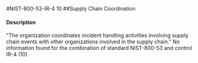 #NIST-800-53-IR-4 10
##Supply Chain Coordination
#### Description
"The organization coordinates incident handling activities involving supply chain events with other organizations involved in the supply chain."
No information found for the combination of standard NIST-800-53 and control IR-4 (10)
